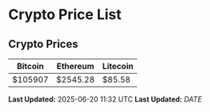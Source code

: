 # Crypto Price List

## Crypto Prices
| Bitcoin | Ethereum | Litecoin |
| ------- | -------- | -------- |
| $105907 | $2545.28 | $85.58 |
**Last Updated:** 2025-06-20 11:32 UTC
**Last Updated:** $DATE$
